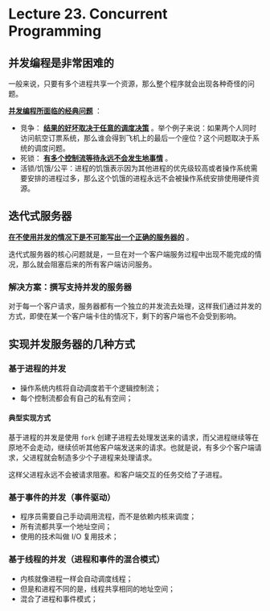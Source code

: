 # Lecture 23. Concurrent Programming



## 并发编程是非常困难的

一般来说，只要有多个进程共享一个资源，那么整个程序就会出现各种奇怪的问题。

**<u>并发编程所面临的经典问题</u>** ：

*   竞争： **<u>结果的好坏取决于任意的调度决策</u>** 。举个例子来说：如果两个人同时访问航空订票系统，那么谁会得到飞机上的最后一个座位？这个问题取决于系统的调度问题。
*   死锁： **<u>有多个控制流等待永远不会发生地事情</u>** 。
*   活锁/饥饿/公平：进程的饥饿表示因为其他进程的优先级较高或者操作系统需要安排的进程过多，那么这个饥饿的进程永远不会被操作系统安排使用硬件资源。

## 迭代式服务器

**<u>在不使用并发的情况下是不可能写出一个正确的服务器的</u>** 。

迭代式服务器的核心问题就是，一旦在对一个客户端服务过程中出现不能完成的情况，那么就会阻塞后来的所有客户端访问服务。

### 解决方案：撰写支持并发的服务器

对于每一个客户请求，服务器都有一个独立的并发流去处理，这样我们通过并发的方式，即使在某一个客户端卡住的情况下，剩下的客户端也不会受到影响。

## 实现并发服务器的几种方式

### 基于进程的并发

*   操作系统内核将自动调度若干个逻辑控制流；
*   每个控制流都会有自己的私有空间；

#### 典型实现方式

基于进程的并发是使用 `fork` 创建子进程去处理发送来的请求，而父进程继续等在原地不会走动，继续侦听其他客户端发送来的请求。也就是说，有多少个客户端请求，父进程就会制造多少个子进程来处理请求。

这样父进程永远不会被请求阻塞。和客户端交互的任务交给了子进程。

### 基于事件的并发（事件驱动）

*   程序员需要自己手动调用流程，而不是依赖内核来调度；
*   所有流都共享一个地址空间；
*   使用的技术叫做 I/O 复用技术；

### 基于线程的并发（进程和事件的混合模式）

*   内核就像进程一样会自动调度线程；
*   但是和进程不同的是，线程共享相同的地址空间；
*   混合了进程和事件模式；

 